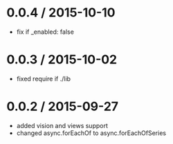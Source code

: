 
0.0.4 / 2015-10-10
==================

  * fix if _enabled: false

0.0.3 / 2015-10-02
==================

  * fixed require if ./lib

0.0.2 / 2015-09-27
==================

  * added vision and views support
  * changed async.forEachOf to async.forEachOfSeries

